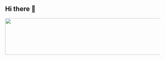 ## Hi there 👋
<a href="https://github.com/devxb/gitanimals">
  <img src="https://render.gitanimals.org/farms/{Yoon0yoon}" width="1000" height="120"/>
</a>
<!--
**Yoon0yoon/Yoon0yoon** is a ✨ _special_ ✨ repository because its `README.md` (this file) appears on your GitHub profile.

Here are some ideas to get you started:

- 🔭 I’m currently working on ...
- 🌱 I’m currently learning ...
- 👯 I’m looking to collaborate on ...
- 🤔 I’m looking for help with ...
- 💬 Ask me about ...
- 📫 How to reach me: ...
- 😄 Pronouns: ...
- ⚡ Fun fact: ...
-->

